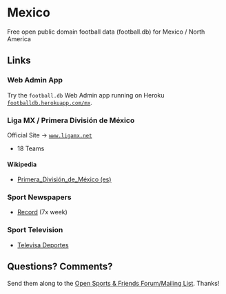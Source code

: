 # Mexico

Free open public domain football data (football.db)
for Mexico / North America




## Links

### Web Admin App

Try the `football.db` Web Admin app running on Heroku
[`footballdb.herokuapp.com/mx`](http://footballdb.herokuapp.com/mx).


### Liga MX / Primera División de México

Official Site -> [`www.ligamx.net`](http://www.ligamx.net)

- 18 Teams


#### Wikipedia

- [Primera_División_de_México (es)](http://es.wikipedia.org/wiki/Primera_División_de_México)


### Sport Newspapers

- [Record](http://www.record.com.mx) (7x week)

### Sport Television

- [Televisa Deportes](http://televisadeportes.esmas.com)




## Questions? Comments?

Send them along to the
[Open Sports & Friends Forum/Mailing List](http://groups.google.com/group/opensport).
Thanks!

